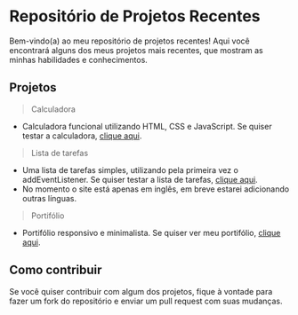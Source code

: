 # Repositório de Projetos Recentes

Bem-vindo(a) ao meu repositório de projetos recentes! Aqui você encontrará alguns dos meus projetos mais recentes, que mostram as minhas habilidades e conhecimentos.

## Projetos

> Calculadora
- Calculadora funcional utilizando HTML, CSS e JavaScript. Se quiser testar a calculadora, [clique aqui](https://bernardomrl-calculator.netlify.app).
> Lista de tarefas
- Uma lista de tarefas simples, utilizando pela primeira vez o addEventListener. Se quiser testar a lista de tarefas, [clique aqui](https://bernardomrl-todo.netlify.app).
- No momento o site está apenas em inglês, em breve estarei adicionando outras línguas.
> Portifólio
- Portifólio responsivo e minimalista. Se quiser ver meu portifólio, [clique aqui](https://bernardomrl.netlify.app).

## Como contribuir

Se você quiser contribuir com algum dos projetos, fique à vontade para fazer um fork do repositório e enviar um pull request com suas mudanças.
